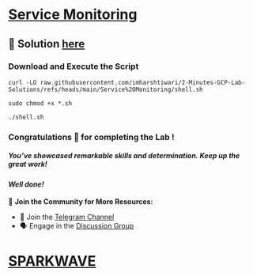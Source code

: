 # [Service Monitoring](https://www.cloudskillsboost.google/focuses/19476?parent=catalog)

## 🔑 Solution [here](https://youtu.be/7DlUJMF4hWc)

### Download and Execute the Script

```
curl -LO raw.githubusercontent.com/imharshtiwari/2-Minutes-GCP-Lab-Solutions/refs/heads/main/Service%20Monitoring/shell.sh

sudo chmod +x *.sh

./shell.sh
```

### Congratulations 🎉 for completing the Lab !

##### *You’ve showcased remarkable skills and determination. Keep up the great work!*

#### *Well done!*

🌟 **Join the Community for More Resources:**  
- 💬 Join the [Telegram Channel](https://t.me/sparkwave.01)  
- 🗣️ Engage in the [Discussion Group](https://t.me/sparkwave.01chats)

# [SPARKWAVE](https://www.youtube.com/@sparkwave.01)
